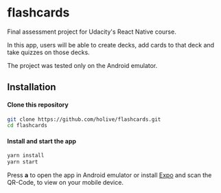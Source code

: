 # flashcards

Final assessment project for Udacity's React Native course.

In this app, users will be able to create decks, add cards to that deck and take quizzes on those decks.

The project was tested only on the Android emulator.

## Installation

#### Clone this repository
```sh
git clone https://github.com/holive/flashcards.git
cd flashcards
```

#### Install and start the app
```sh
yarn install
yarn start
```
Press **a** to open the app in Android emulator or install [Expo](https://expo.io/) and scan the QR-Code, to view on your mobile device.